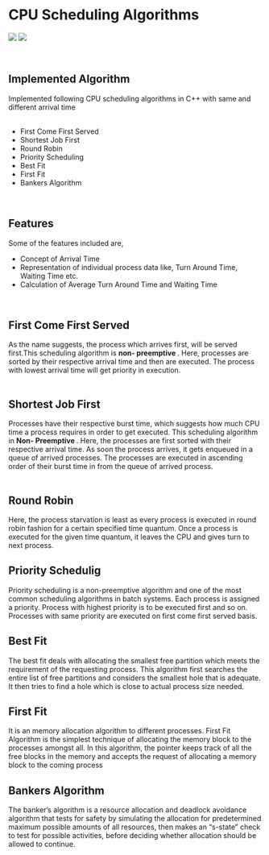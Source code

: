 # CPU Scheduling Algorithms

<img src="https://img.shields.io/badge/Operating Systems-CPU Scheduling Algorithm-<green>"> <img src="https://img.shields.io/static/v1?label=Language&message=CPP&color=blue">
<br>


<br>

## Implemented Algorithm <br>

Implemented following CPU scheduling algorithms in C++ with same and different arrival time <br>
<br>
- First Come First Served <br>
- Shortest Job First <br>
- Round Robin <br>
- Priority Scheduling <br>
- Best Fit <br>
- First Fit <br>
- Bankers Algorithm <br>

<br>

## Features
Some of the features included are, <br>
- Concept of Arrival Time <br>
- Representation of individual process data like, Turn Around Time, Waiting Time etc. <br>
- Calculation of Average Turn Around Time and Waiting Time <br>
<br>

## First Come First Served <br>

As the name suggests, the process which arrives first, will be served first.This scheduling algorithm is <b> non- preemptive </b>. 
Here, processes are sorted by their respective arrival time and then are executed. The process with lowest arrival time will 
get priority in execution.<br>
<br>

## Shortest Job First <br>

Processes have their respective burst time, which suggests how much CPU time a process requires in order to get executed. 
This scheduling algorithm in <b> Non- Preemptive </b>. Here, the processes are first sorted with their respective arrival 
time. As soon the process arrives, it gets enqueued in a queue of arrived processes. The processes are executed in ascending 
order of their burst time in from the queue of arrived process. <br>
<br>

## Round Robin <br>

Here, the process starvation is least as every process is executed in round robin fashion for a certain specified time quantum.
Once a process is executed for the given time quantum, it leaves the CPU and gives turn to next process.
<br>

## Priority Schedulig <br>
Priority scheduling is a non-preemptive algorithm and one of the most common scheduling algorithms in batch systems. Each process is 
assigned a priority. Process with highest priority is to be executed first and so on. Processes with same priority are executed on 
first come first served basis.
<br>

## Best Fit <br>

The best fit deals with allocating the smallest free partition which meets the requirement of the requesting process. 
This algorithm first searches the entire list of free partitions and considers the smallest hole that is adequate. It then 
tries to find a hole which is close to actual process size needed.
<br>
## First Fit <br>

It is an memory allocation algorithm to different processes. First Fit Algorithm is the simplest technique of allocating the
memory block to the processes amongst all. In this algorithm, the pointer keeps track of all the free blocks in the memory 
and accepts the request of allocating a memory block to the coming process
<br>

## Bankers Algorithm

The banker’s algorithm is a resource allocation and deadlock avoidance algorithm that tests for safety by simulating 
the allocation for predetermined maximum possible amounts of all resources, then makes an “s-state” check to test for 
possible activities, before deciding whether allocation should be allowed to continue.
<br>
